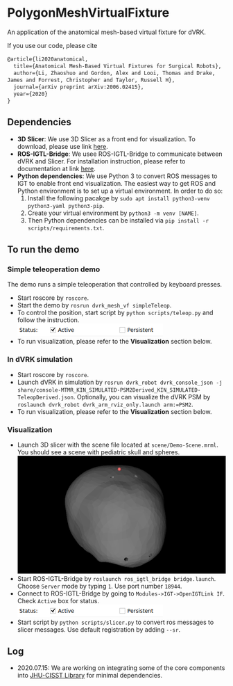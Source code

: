 # PolygonMeshVirtualFixture
An application of the anatomical mesh-based virtual fixture for dVRK.

If you use our code, please cite
```
@article{li2020anatomical,
  title={Anatomical Mesh-Based Virtual Fixtures for Surgical Robots},
  author={Li, Zhaoshuo and Gordon, Alex and Looi, Thomas and Drake, James and Forrest, Christopher and Taylor, Russell H},
  journal={arXiv preprint arXiv:2006.02415},
  year={2020}
}
```

## Dependencies
- **3D Slicer**: We use 3D Slicer as a front end for visualization. To download, please use link [here](http://slicer.kitware.com/midas3/download/item/330417/Slicer-4.8.1-linux-amd64.tar.gz).
- **ROS-IGTL-Bridge**: We usee ROS-IGTL-Bridge to communicate between dVRK and Slicer. For installation instruction, please refer to documentation at link [here](https://github.com/openigtlink/ROS-IGTL-Bridge).
- **Python dependencies**: We use Python 3 to convert ROS messages to IGT to enable front end visualization. The easiest way to get ROS and Python environment is to set up a virtual environment. In order to do so:
    1. Install the following pacakge by `sudo apt install python3-venv python3-yaml python3-pip`. 
    2. Create your virtual environment by `python3 -m venv [NAME]`. 
    3. Then Python dependencies can be installed via `pip install -r scripts/requirements.txt`.

## To run the demo
### Simple teleoperation demo
The demo runs a simple teleoperation that controlled by keyboard presses.
- Start roscore by `roscore`.
- Start the demo by `rosrun dvrk_mesh_vf simpleTeleop`.
- To control the position, start script by `python scripts/teleop.py` and follow the instruction. ![](media/ros_igtl_bridge_active.png)
- To run visualization, please refer to the **Visualization** section below.

### In dVRK simulation
- Start roscore by `roscore`.
- Launch dVRK in simulation by `rosrun dvrk_robot dvrk_console_json -j share/console-MTMR_KIN_SIMULATED-PSM2Derived_KIN_SIMULATED-TeleopDerived.json`. Optionally, you can visualize the dVRK PSM by `roslaunch dvrk_robot dvrk_arm_rviz_only.launch arm:=PSM2`.
- To run visualization, please refer to the **Visualization** section below.
### Visualization
- Launch 3D slicer with the scene file located at `scene/Demo-Scene.mrml`. You should see a scene with pediatric skull and spheres. ![](media/visualization_slicer.png)
- Start ROS-IGTL-Bridge by `roslaunch ros_igtl_bridge bridge.launch`. Choose `Server` mode by typing `1`. Use port number `18944`.
- Connect to ROS-IGTL-Bridge by going to `Modules->IGT->OpenIGTLink IF`. Check `Active` box for status. ![](media/ros_igtl_bridge_active.png)
- Start script by `python scripts/slicer.py` to convert ros messages to slicer messages. Use default registration by adding `--sr`.

## Log
- 2020.07.15: We are working on integrating some of the core components into [JHU-CISST Library](https://github.com/jhu-cisst/cisst) for minimal dependencies.
